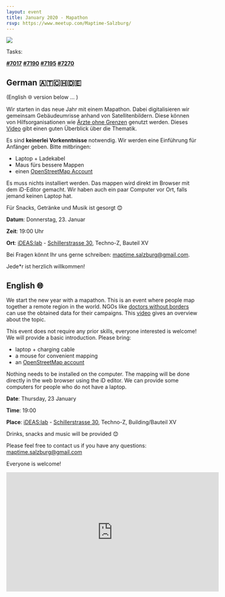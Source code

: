 ```yaml
---
layout: event
title: January 2020 - Mapathon
rsvp: https://www.meetup.com/Maptime-Salzburg/
---
```

![]({{site.baseurl}}/img/2019-09-18_mapping.jpg)

Tasks:

[**#7017**](https://tasks.hotosm.org/project/7017)
[**#7190**](https://tasks.hotosm.org/project/7190)
[**#7195**](https://tasks.hotosm.org/project/7195)
[**#7270**](https://tasks.hotosm.org/project/7270)



## German 🇦🇹🇨🇭🇩🇪
(English 🌐 version below ... )

Wir starten in das neue Jahr mit einem Mapathon. Dabei digitalisieren wir gemeinsam Gebäudeumrisse anhand von Satellitenbildern. Diese können von Hilfsorganisationen wie [Ärzte ohne Grenzen](https://www.aerzte-ohne-grenzen.at/) genutzt werden. Dieses [Video](https://www.youtube.com/watch?v=pAcsCmvG2hs) gibt einen guten Überblick über die Thematik.

Es sind **keinerlei Vorkenntnisse** notwendig. Wir werden eine Einführung für Anfänger geben. Bitte mitbringen:

* Laptop + Ladekabel
* Maus fürs bessere Mappen
* einen [OpenStreetMap Account](https://www.openstreetmap.org/user/new)

Es muss nichts installiert werden. Das mappen wird direkt im Browser mit dem iD-Editor gemacht. Wir haben auch ein paar Computer vor Ort, falls jemand keinen Laptop hat.

Für Snacks, Getränke und Musik ist gesorgt 😊

**Datum**: Donnerstag, 23. Januar

**Zeit**: 19:00 Uhr

**Ort**: [iDEAS:lab](https://ideaslab.sbg.ac.at/) - [Schillerstrasse 30](https://www.openstreetmap.org/node/4787833494), Techno-Z, Bauteil XV

Bei Fragen könnt Ihr uns gerne schreiben: [maptime.salzburg@gmail.com](mailto:maptime.salzburg@gmail.com?subject=Mapathon). 

Jede*r ist herzlich willkommen!


## English 🌐

We start the new year with a mapathon. This is an event where people map together a remote region in the world. NGOs like [doctors without borders](https://www.aerzte-ohne-grenzen.at/en/msf-work-with-us-en) can use the obtained data for their campaigns. This [video](https://www.youtube.com/watch?v=pAcsCmvG2hs) gives an overview about the topic.

This event does not require any prior skills, everyone interested is welcome! We will provide a basic introduction.
Please bring:

* laptop + charging cable
* a mouse for convenient mapping
* an [OpenStreetMap account](https://www.openstreetmap.org/user/new)

Nothing needs to be installed on the computer. The mapping will be done directly in the web browser using the iD editor. We can provide some computers for people who do not have a laptop. 

**Date**: Thursday, 23 January

**Time**: 19:00

**Place**: [iDEAS:lab](https://ideaslab.sbg.ac.at/) - [Schillerstrasse 30](https://www.openstreetmap.org/node/4787833494), Techno-Z, Building/Bauteil XV

Drinks, snacks and music will be provided 😊

Please feel free to contact us if you have any questions: [maptime.salzburg@gmail.com](mailto:maptime.salzburg@gmail.com?subject=Mapathon)

Everyone is welcome!

<iframe width="560" height="315" src="https://www.youtube.com/embed/pAcsCmvG2hs" frameborder="0" allow="accelerometer; autoplay; encrypted-media; gyroscope; picture-in-picture" allowfullscreen></iframe>
